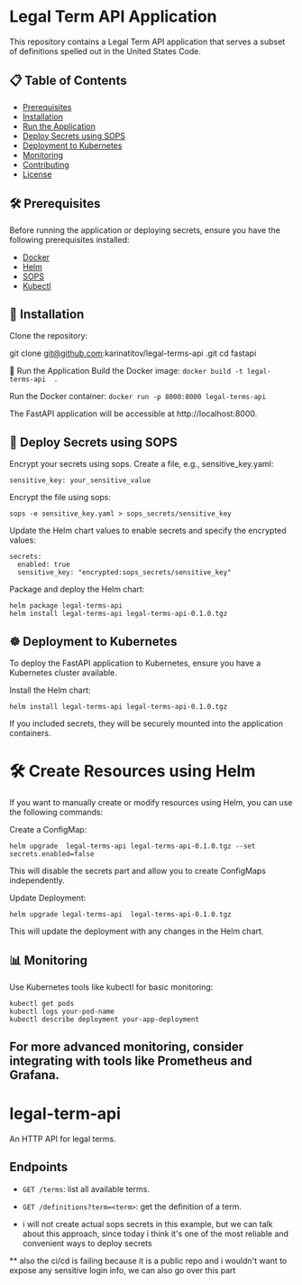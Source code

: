 # Legal Term API Application

This repository contains a Legal Term API application that serves a subset of definitions spelled out in the United States Code.

## 📋 Table of Contents

- [Prerequisites](#prerequisites)
- [Installation](#installation)
- [Run the Application](#run-the-application)
- [Deploy Secrets using SOPS](#deploy-secrets-using-sops)
- [Deployment to Kubernetes](#deployment-to-kubernetes)
- [Monitoring](#monitoring)
- [Contributing](#contributing)
- [License](#license)

## 🛠️ Prerequisites

Before running the application or deploying secrets, ensure you have the following prerequisites installed:

- [Docker](https://www.docker.com/)
- [Helm](https://helm.sh/)
- [SOPS](https://github.com/mozilla/sops)
- [Kubectl](https://kubernetes.io/docs/tasks/tools/install-kubectl/)

## 🚀 Installation

Clone the repository:

git clone git@github.com:karinatitov/legal-terms-api .git
cd fastapi

🏃 Run the Application
Build the Docker image: `docker build -t legal-terms-api  . `

Run the Docker container: `docker run -p 8000:8000 legal-terms-api`

The FastAPI application will be accessible at http://localhost:8000.

## 🔐 Deploy Secrets using SOPS
Encrypt your secrets using sops. Create a file, e.g., sensitive_key.yaml:
```
sensitive_key: your_sensitive_value
```
Encrypt the file using sops:
```
sops -e sensitive_key.yaml > sops_secrets/sensitive_key
```
Update the Helm chart values to enable secrets and specify the encrypted values:
```
secrets:
  enabled: true
  sensitive_key: "encrypted:sops_secrets/sensitive_key"
```

Package and deploy the Helm chart:
```
helm package legal-terms-api
helm install legal-terms-api legal-terms-api-0.1.0.tgz
```

## ☸️ Deployment to Kubernetes
To deploy the FastAPI application to Kubernetes, ensure you have a Kubernetes cluster available.

Install the Helm chart:
```
helm install legal-terms-api legal-terms-api-0.1.0.tgz
```
If you included secrets, they will be securely mounted into the application containers.

# 🛠️ Create Resources using Helm
If you want to manually create or modify resources using Helm, you can use the following commands:

Create a ConfigMap:
```
helm upgrade  legal-terms-api legal-terms-api-0.1.0.tgz --set secrets.enabled=false
```
This will disable the secrets part and allow you to create ConfigMaps independently.

Update Deployment:
```
helm upgrade legal-terms-api  legal-terms-api-0.1.0.tgz
```
This will update the deployment with any changes in the Helm chart.

## 📊 Monitoring
Use Kubernetes tools like kubectl for basic monitoring:

```
kubectl get pods
kubectl logs your-pod-name
kubectl describe deployment your-app-deployment
```

## For more advanced monitoring, consider integrating with tools like Prometheus and Grafana.

# legal-term-api

An HTTP API for legal terms.

## Endpoints

* `GET /terms`: list all available terms.
* `GET /definitions?term=<term>`: get the definition of a term.


* i will not create actual sops secrets in this example, but we can talk about this approach, since today i think it's one of the most reliable and convenient ways to deploy secrets

** also the ci/cd is failing because it is a public repo and i wouldn't want to expose any sensitive login info, we can also go over this part